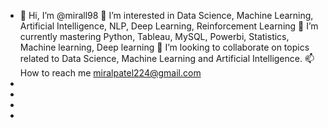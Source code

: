 - 👋 Hi, I’m @mirall98
👀 I’m interested in Data Science, Machine Learning, Artificial Intelligence, NLP, Deep Learning, Reinforcement Learning
🌱 I’m currently mastering Python, Tableau, MySQL, Powerbi, Statistics, Machine learning, Deep learning
💞️ I’m looking to collaborate on topics related to Data Science, Machine Learning and Artificial Intelligence.
📫 How to reach me miralpatel224@gmail.com
- 
- 
- 
- 

<!---
mirall98/mirall98 is a ✨ special ✨ repository because its `README.md` (this file) appears on your GitHub profile.
You can click the Preview link to take a look at your changes.
--->
